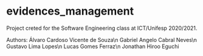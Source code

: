 # evidences_management
Project creted for the Software Engineering class at ICT/Unifesp 2020/2021.

Authors:
Álvaro Cardoso Vicente de Souza\n
Gabriel Angelo Cabral Neves\n
Gustavo Lima Lopes\n
Lucas Gomes Ferraz\n
Jonathan Hiroo Eguchi
